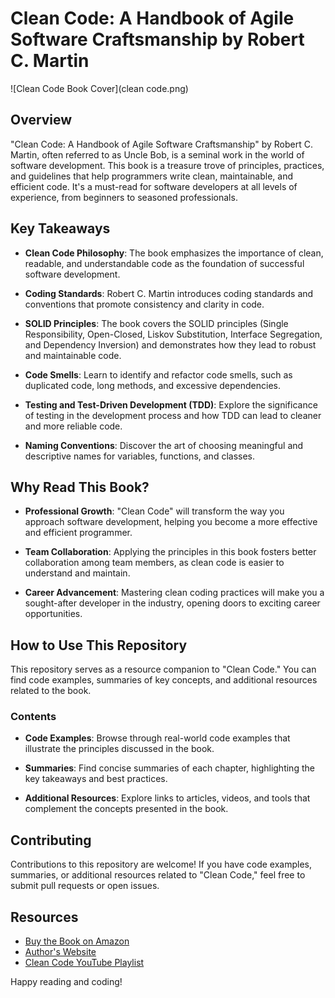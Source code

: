 # Clean Code: A Handbook of Agile Software Craftsmanship by Robert C. Martin

![Clean Code Book Cover](clean code.png)

## Overview

"Clean Code: A Handbook of Agile Software Craftsmanship" by Robert C. Martin, often referred to as Uncle Bob, is a seminal work in the world of software development. This book is a treasure trove of principles, practices, and guidelines that help programmers write clean, maintainable, and efficient code. It's a must-read for software developers at all levels of experience, from beginners to seasoned professionals.

## Key Takeaways

- **Clean Code Philosophy**: The book emphasizes the importance of clean, readable, and understandable code as the foundation of successful software development.

- **Coding Standards**: Robert C. Martin introduces coding standards and conventions that promote consistency and clarity in code.

- **SOLID Principles**: The book covers the SOLID principles (Single Responsibility, Open-Closed, Liskov Substitution, Interface Segregation, and Dependency Inversion) and demonstrates how they lead to robust and maintainable code.

- **Code Smells**: Learn to identify and refactor code smells, such as duplicated code, long methods, and excessive dependencies.

- **Testing and Test-Driven Development (TDD)**: Explore the significance of testing in the development process and how TDD can lead to cleaner and more reliable code.

- **Naming Conventions**: Discover the art of choosing meaningful and descriptive names for variables, functions, and classes.

## Why Read This Book?

- **Professional Growth**: "Clean Code" will transform the way you approach software development, helping you become a more effective and efficient programmer.

- **Team Collaboration**: Applying the principles in this book fosters better collaboration among team members, as clean code is easier to understand and maintain.

- **Career Advancement**: Mastering clean coding practices will make you a sought-after developer in the industry, opening doors to exciting career opportunities.

## How to Use This Repository

This repository serves as a resource companion to "Clean Code." You can find code examples, summaries of key concepts, and additional resources related to the book.

### Contents

- **Code Examples**: Browse through real-world code examples that illustrate the principles discussed in the book.

- **Summaries**: Find concise summaries of each chapter, highlighting the key takeaways and best practices.

- **Additional Resources**: Explore links to articles, videos, and tools that complement the concepts presented in the book.

## Contributing

Contributions to this repository are welcome! If you have code examples, summaries, or additional resources related to "Clean Code," feel free to submit pull requests or open issues.

## Resources

- [Buy the Book on Amazon](insert_amazon_link_here)
- [Author's Website](insert_author_website_link_here)
- [Clean Code YouTube Playlist](insert_clean_code_youtube_playlist_link_here)

Happy reading and coding!
